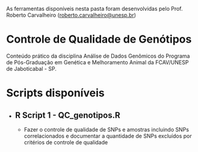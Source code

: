 As ferramentas disponíveis nesta pasta foram desenvolvidas pelo Prof. Roberto Carvalheiro (roberto.carvalheiro@unesp.br)

# Controle de Qualidade de Genótipos 

Conteúdo prático da disciplina Análise de Dados Genômicos do Programa de Pós-Graduação em Genética e Melhoramento Animal da FCAV/UNESP de Jaboticabal - SP.

# Scripts disponíveis

* ## R Script 1 - QC_genotipos.R
    * Fazer o controle de qualidade de SNPs e amostras incluindo SNPs correlacionados e documentar a quantidade de SNPs excluídos por critérios de controle de qualidade
